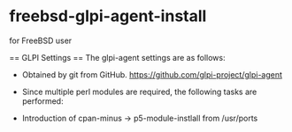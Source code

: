 # freebsd-glpi-agent-install
for  FreeBSD user 

== GLPI Settings == 
The glpi-agent settings are as follows: 

* Obtained by git from GitHub. 
https://github.com/glpi-project/glpi-agent 
* Since multiple perl modules are required, the following tasks are performed: 

* Introduction of cpan-minus → p5-module-instlall from /usr/ports
